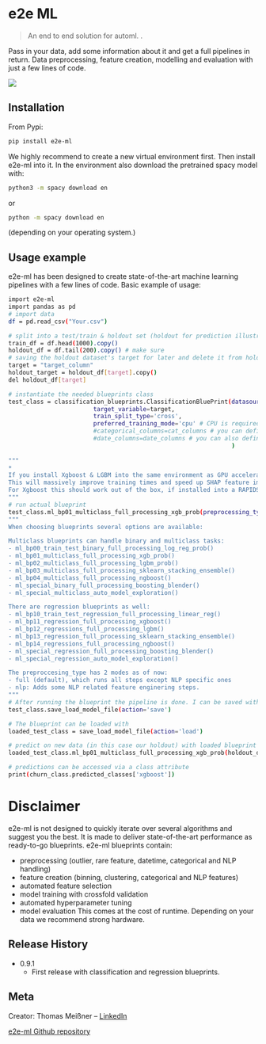 # e2e ML
> An end to end solution for automl. .

Pass in your data, add some information about it and get a full pipelines in return. Data preprocessing, 
feature creation, modelling and evaluation with just a few lines of code.

![](header.png)

## Installation

From Pypi:

```sh
pip install e2e-ml
```
We highly recommend to create a new virtual environment first. Then install e2e-ml into it. In the environment also download
the pretrained spacy model with:
```sh
python3 -m spacy download en
```
or
```sh
python -m spacy download en
```
(depending on your operating system.)

## Usage example

e2e-ml has been designed to create state-of-the-art machine learning pipelines with a few lines of code. Basic example of usage:
```sh
import e2e-ml
import pandas as pd
# import data
df = pd.read_csv("Your.csv")

# split into a test/train & holdout set (holdout for prediction illustration here, but not required at all)
train_df = df.head(1000).copy()
holdout_df = df.tail(200).copy() # make sure
# saving the holdout dataset's target for later and delete it from holdout dataset
target = "target_column"
holdout_target = holdout_df[target].copy()
del holdout_df[target]

# instantiate the needed blueprints class
test_class = classification_blueprints.ClassificationBluePrint(datasource=train_df, 
                        target_variable=target,
                        train_split_type='cross',
                        preferred_training_mode='cpu' # CPU is required for standard installation*
                        #categorical_columns=cat_columns # you can define categorical columns, otherwise e2e does this automatically
                        #date_columns=date_columns # you can also define date columns (expected is YYYY-MM-DD format)
                                                               )
                                                                 
"""
*
If you install Xgboost & LGBM into the same environment as GPU accelerated versions, you can set preferred_training_mode='gpu'.
This will massively improve training times and speed up SHAP feature importance for LGBm and Xgboost related tasks.
For Xgboost this should work out of the box, if installed into a RAPIDS environment.
"""
# run actual blueprint
test_class.ml_bp01_multiclass_full_processing_xgb_prob(preprocessing_type='nlp')
"""
When choosing blueprints several options are available:

Multiclass blueprints can handle binary and multiclass tasks:
- ml_bp00_train_test_binary_full_processing_log_reg_prob()
- ml_bp01_multiclass_full_processing_xgb_prob()
- ml_bp02_multiclass_full_processing_lgbm_prob()
- ml_bp03_multiclass_full_processing_sklearn_stacking_ensemble()
- ml_bp04_multiclass_full_processing_ngboost()
- ml_special_binary_full_processing_boosting_blender()
- ml_special_multiclass_auto_model_exploration()

There are regression blueprints as well:
- ml_bp10_train_test_regression_full_processing_linear_reg()
- ml_bp11_regression_full_processing_xgboost()
- ml_bp12_regressions_full_processing_lgbm()
- ml_bp13_regression_full_processing_sklearn_stacking_ensemble()
- ml_bp14_regressions_full_processing_ngboost()
- ml_special_regression_full_processing_boosting_blender()
- ml_special_regression_auto_model_exploration()

The preproccesing_type has 2 modes as of now:
- full (default), which runs all steps except NLP specific ones
- nlp: Adds some NLP related feature enginering steps.
"""
# After running the blueprint the pipeline is done. I can be saved with:
test_class.save_load_model_file(action='save')

# The blueprint can be loaded with
loaded_test_class = save_load_model_file(action='load')

# predict on new data (in this case our holdout) with loaded blueprint
loaded_test_class.ml_bp01_multiclass_full_processing_xgb_prob(holdout_df, preprocessing_type='nlp')

# predictions can be accessed via a class attribute
print(churn_class.predicted_classes['xgboost'])
```
# Disclaimer
e2e-ml is not designed to quickly iterate over several algorithms and suggest you the best. It is made to deliver
state-of-the-art performance as ready-to-go blueprints. e2e-ml blueprints contain:
- preprocessing (outlier, rare feature, datetime, categorical and NLP handling)
- feature creation (binning, clustering, categorical and NLP features)
- automated feature selection
- model training with crossfold validation
- automated hyperparameter tuning
- model evaluation
This comes at the cost of runtime. Depending on your data we recommend strong hardware.

## Release History


* 0.9.1
    * First release with classification and regression blueprints.

## Meta

Creator: Thomas Meißner – [LinkedIn](https://www.linkedin.com/in/thomas-mei%C3%9Fner-m-a-3808b346)


[e2e-ml Github repository](https://github.com/ThomasMeissnerDS/e2e_ml)

